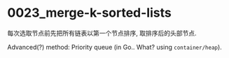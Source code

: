 # 0023_merge-k-sorted-lists

每次选取节点前先把所有链表以第一个节点排序, 取排序后的头部节点.

Advanced(?) method: Priority queue (in Go.. What? using `container/heap`).
